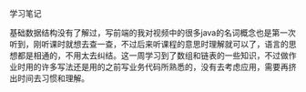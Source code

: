 学习笔记

基础数据结构没有了解过，写前端的我对视频中的很多java的名词概念也是第一次听到，刚听课时就想去查一查，不过后来听课程的意思时理解就可以了，语言的思想都是相通的，不用太去纠结。这一周学习到了数组和链表的一些知识，不过做作业时用的许多写法还是用的之前写业务代码所熟悉的，没有去考虑应用，需要再挤出时间去习惯和理解。